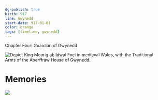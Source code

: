 ```yaml
---
dg-publish: true
birth: 917
line: Gwynedd
start-date: 917-01-01
color: orange
tags: [timeline, gwynedd]
---
```

<span
	  class='ob-timelines' 
	  data-img = 'https://i.imgur.com/UnYioUl.jpeg'>
	  Chapter Four: Guardian of Gwynedd 
</span>


![Depict King Meurig ab Idwal Foel in medieval Wales, with the Traditional Arms of the Aberffraw House of Gwynedd.](https://i.imgur.com/UnYioUl.jpeg)


# Memories

![](https://i.imgur.com/lbL0NPv.jpeg)
